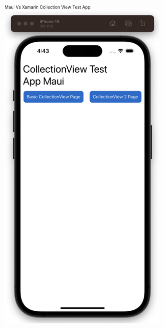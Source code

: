Maui Vs Xamarin Collection View Test App
![CV Test App Main Page Maui](https://raw.githubusercontent.com/brentpbc/maui-xam-testing/main/CollectionViewTesting1/ScreenShots/CVTestAppMainPage.png "CV Test App Main Page Maui")
